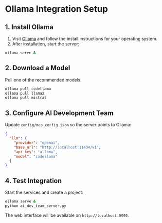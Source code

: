 # Ollama Integration Setup

## 1. Install Ollama

1. Visit [Ollama](https://ollama.com/) and follow the install instructions for your operating system.
2. After installation, start the server:

```bash
ollama serve &
```

## 2. Download a Model

Pull one of the recommended models:

```bash
ollama pull codellama
ollama pull llama2
ollama pull mistral
```

## 3. Configure AI Development Team

Update `config/mcp_config.json` so the server points to Ollama:

```json
{
  "llm": {
    "provider": "openai",
    "base_url": "http://localhost:11434/v1",
    "api_key": "ollama",
    "model": "codellama"
  }
}
```

## 4. Test Integration

Start the services and create a project:

```bash
ollama serve &
python ai_dev_team_server.py
```

The web interface will be available on `http://localhost:5000`.
